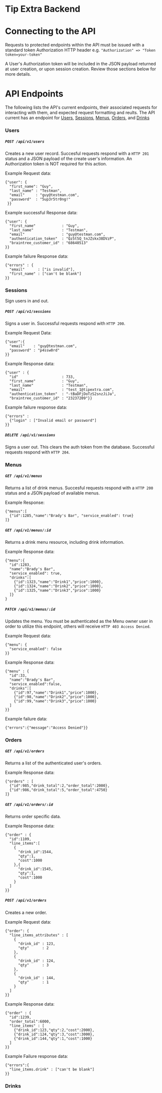 # Tip Extra Backend

# Connecting to the API
Requests to protected endpoints within the API must be issued with a
standard token Authorization HTTP header e.g. `"Authorization" => "Token
token=your-token"`

A User's Authorization token will be included in the JSON payload
returned at user creation, or upon session creation. Review those
sections below for more details.

# API Endpoints
The following lists the API's current endpoints, their associated
requests for interacting with them, and expected request formatting and
reults. The API current has an endpoint for [Users](#users),
[Sessions](#Sessions), [Menus](#Menus), [Orders](#Orders), and
[Drinks](#Drinks)

### Users<a name="users"></a>

##### `POST /api/v1/users`
Creates a new user record. Succesful requests respond with a `HTTP 201`
status and a JSON payload of the create user's information. An
Authorization token is NOT required for this action.

Example Request data:
```
{"user": {
  "first_name": "Guy",
  "last_name" : "Testman",
  "email"     : "guy@testman.com",
  "password"  : "5up3r5tr0ng!"
 }}
```

Example successful Response data:
```
{"user": {
  "first_name"            : "Guy",
  "last_name"             : "Testman",
  "email"                 : "guy@testman.com",
  "authentication_token"  : "Qz5t5Q_tnJZskx38DVzP",
  "braintree_customer_id" : "68640513"
}}
```

Example failure Response data:
```
{"errors" : {
  "email"      : ["is invalid"],
  "first_name" : ["can't be blank"]
}}
```

### Sessions<a name="sessions"></a>
Sign users in and out.

##### `POST /api/v1/sessions`
Signs a user in. Successful requests respond with `HTTP 200`.

Example Request Data:
```
{"user":{
  "email"    : "guy@testman.com",
  "password" : "p4ssw0rd"
}}
```

Example Response data:
```
{"user" : {
  "id"                    : 733,
  "first_name"            : "Guy",
  "last_name"             : "Testman",
  "email"                 : "test_1@tipextra.com",
  "authentication_token"  : "-tBaDFjDoTzS2snzJiJa",
  "braintree_customer_id" : "23237209"}}
```

Example failure response data:
```
{"errors" :
  {"login" : ["Invalid email or password"]
}}
```

##### `DELETE /api/v1/sessions`
Signs a user out. This clears the auth token from the database. Successful requests respond with `HTTP 204`.

### Menus<a name="menus"></a>

##### `GET /api/v1/menus`
Returns a list of drink menus. Succesful requests respond with a `HTTP
200` status and a JSON payload of available menus.

Example Response:
```
{"menus":[
  {"id":1285,"name":"Brady's Bar", "service_enabled": true}
]}
```

##### `GET /api/v1/menus/:id`
Returns a drink menu resource, including drink information.

Example Response data:
```
{"menu":{
  "id":1283,
  "name":"Brady's Bar",
  "service_enabled": true,
  "drinks":[
    {"id":1323,"name":"Drink1","price":1000},
    {"id":1324,"name":"Drink2","price":1000},
    {"id":1325,"name":"Drink3","price":1000}
  ]}
}
```

##### `PATCH /api/v1/menus/:id`
Updates the menu. You must be authenticated as the Menu owner user in
order to utilize this endpoint, others will receive `HTTP 403 Access
Denied`.

Example Request data:
```
{"menu": {
  "service_enabled": false
}}
```

Example Response data:
```
{"menu" : {
  "id":33,
  "name":"Brady's Bar",
  "service_enabled":false,
  "drinks":[
    {"id":97,"name":"Drink1","price":1000},
    {"id":98,"name":"Drink2","price":1000},
    {"id":99,"name":"Drink3","price":1000}
  ]
}}
```

Example failure data:
```
{"errors":{"message":"Access Denied"}}
```

### Orders<a name="orders"></a>

##### `GET /api/v1/orders`
Returns a list of the authenticated user's orders.

Example Response data:
```
{"orders" : [
  {"id":985,"drink_total":2,"order_total":2000},
  {"id":986,"drink_total":5,"order_total":4750}
]}
```

##### `GET /api/v1/orders/:id`
Returns order specific data.

Example Response data:
```
{"order" : {
  "id":1109,
  "line_items":[
    {
      "drink_id":1544,
      "qty":1,
      "cost":1000
    },{
      "drink_id":1545,
      "qty":1,
      "cost":1000
    }
  ]
}}
```

##### `POST /api/v1/orders`
Creates a new order.

Example Request data:
```
{"order": {
  "line_items_attributes" : [
    {
      "drink_id" : 123,
      "qty"      : 2
    },
    {
      "drink_id" : 124,
      "qty"      : 3
    },
    {
      "drink_id" : 144,
      "qty"      : 1
    }
  ]
}}
```

Example Response data:
```
{"order" : {
  "id":1239,
  "order_total":6000,
  "line_items" : [
    {"drink_id":123,"qty":2,"cost":2000},
    {"drink_id":124,"qty":3,"cost":3000},
    {"drink_id":144,"qty":1,"cost":1000}
  ]
}}
```

Example Failure response data:
```
{"errors":{
  "line_items.drink" : ["can't be blank"]
}}
```

### Drinks<a name="drinks"></a>
